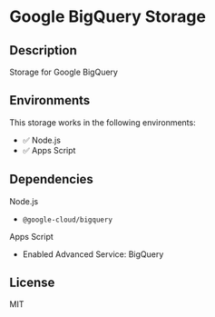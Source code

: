 # Google BigQuery Storage

## Description

Storage for Google BigQuery

## Environments

This storage works in the following environments:

- ✅ Node.js
- ✅ Apps Script

## Dependencies

Node.js

- `@google-cloud/bigquery`

Apps Script

- Enabled Advanced Service: BigQuery

## License

MIT
